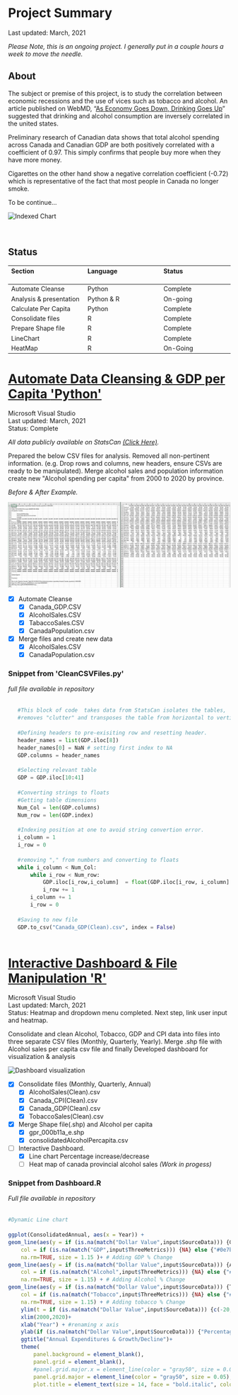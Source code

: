 # Project Summary 
Last updated: March, 2021 <br />

*Please Note, this is an ongoing project. I generally put in a couple hours a week to move the needle.*<br />

## About 
The subject or premise of this project, is to study the correlation between economic recessions and the use of vices such as tobacco and alcohol. An article published on WebMD, “[As Economy Goes Down, Drinking Goes Up]( https://www.webmd.com/mental-health/addiction/news/20111013/as-economy-goes-down-drinking-goes-up)” suggested that drinking and alcohol consumption are inversely correlated in the united states. 
<br />

Preliminary research of Canadian data shows that total alcohol spending across Canada and Canadian GDP are both positively correlated with a coefficient of 0.97. This simply confirms that people buy more when they have more money.
<br />

Cigarettes on the other hand show a negative correlation coefficient (-0.72) which is representative of the fact that most people in Canada no longer smoke. 
<br />

To be continue… 

![Indexed Chart](https://raw.githubusercontent.com/jporonovich/Jordans_LandingPage/main/Pictures/Index%20Chart.png?token=AFSI26EGVW6AE6JZ5PFJQ6TAKEM4W)

<br />

## Status
|**Section**<img width=200/>|**Language**<img width=200/>|**Status**<img width=200/>|
|:-|:-|:-|
|Automate Cleanse|Python|Complete|
|Analysis & presentation|Python & R |On-going|
|Calculate Per Capita|Python|Complete|
|Consolidate files|R|Complete|
|Prepare Shape file|R|Complete|
|LineChart|R|Complete|
|HeatMap|R|On-Going|




# [Automate Data Cleansing & GDP per Capita   **'Python'**](https://github.com/jporonovich/Pyhton_AutomateDataCleanse)
Microsoft Visual Studio <br />
Last updated: March, 2021 <br />
Status: Complete

*All data publicly available on StatsCan [(Click Here)](https://www150.statcan.gc.ca/n1//en/type/data?MM=1#tables).*

Prepared the below CSV files for analysis. Removed all non-pertinent information. (e.g. Drop rows and columns, new headers, ensure CSVs are ready to be manipulated). Merge alcohol sales and population information create new "Alcohol spending per capita" from 2000 to 2020 by province.

*Before & After Example.*

![before&after](https://raw.githubusercontent.com/jporonovich/Pyhton-Wrangling_DataCleanseAuto/main/Before%20%26%20After.PNG)

* [x] Automate Cleanse 
  * [x] Canada_GDP.CSV 
  * [x] AlcoholSales.CSV
  * [x] TabaccoSales.CSV
  * [x] CanadaPopulation.csv
* [x] Merge files and create new data 
  * [x] AlcoholSales.CSV
  * [x] CanadaPopulation.csv

### Snippet from 'CleanCSVFiles.py'
*full file available in repository*

 ```python 

    #This block of code  takes data from StatsCan isolates the tables, 
    #removes "clutter" and transposes the table from horizontal to vertical

    #Defining headers to pre-exisiting row and resetting header.   
    header_names = list(GDP.iloc[8])
    header_names[0] = NaN # setting first index to NA
    GDP.columns = header_names

    #Selecting relevant table
    GDP = GDP.iloc[10:41]

    #Converting strings to floats
    #Getting table dimensions
    Num_Col = len(GDP.columns)
    Num_row = len(GDP.index)

    #Indexing position at one to avoid string convertion error. 
    i_column = 1
    i_row = 0

    #removing "," from numbers and converting to floats
    while i_column < Num_Col:
        while i_row < Num_row:
            GDP.iloc[i_row,i_column]  = float(GDP.iloc[i_row, i_column].replace(",",""))
            i_row += 1
        i_column += 1
        i_row = 0

    #Saving to new file
    GDP.to_csv("Canada_GDP(Clean).csv", index = False)
   
 ```

# [Interactive Dashboard & File Manipulation **'R'**](https://github.com/jporonovich/R.Shiny_InteractiveDashboard)
Microsoft Visual Studio <br />
Last updated: March, 2021 <br />
Status: Heatmap and dropdown menu completed. Next step, link user input and heatmap.


Consolidate and clean Alcohol, Tobacco, GDP and CPI data into files into three separate CSV files (Monthly, Quarterly, Yearly). Merge .shp file with Alcohol sales per capita csv file and finally Developed dashboard for visualization & analysis


![Dashboard visualization](https://raw.githubusercontent.com/jporonovich/R_-_DataWrangling_Dashboard-Shiny/main/Dashboard(Work-In%20Progress).PNG)


* [x] Consolidate files (Monthly, Quarterly, Annual) 
  * [x] AlcoholSales(Clean).csv
  * [x] Canada_CPI(Clean).csv
  * [x] Canada_GDP(Clean).csv
  * [x] TobaccoSales(Clean).csv

* [x] Merge Shape file(.shp) and Alcohol per capita  
  * [x] gpr_000b11a_e.shp
  * [x] consolidatedAlcoholPercapita.csv

* [ ] Interactive Dashboard.
  * [x] Line chart Percentage increase/decrease
  * [ ] Heat map of canada provincial alcohol sales _(Work in progess)_ 

### Snippet from Dashboard.R
*Full file available in repository*
 
``` r

#Dynamic Line chart
           
ggplot(ConsolidatedAnnual, aes(x = Year)) +
geom_line(aes(y = if (is.na(match("Dollar Value",input$SourceData))) {GDP.Prct.Chg} else {GDP}), 
    col = if (is.na(match("GDP",input$ThreeMetrics))) {NA} else {"#0e7bcf"}, 
    na.rm=TRUE, size = 1.15 )+ # Adding GDP % Change
geom_line(aes(y = if (is.na(match("Dollar Value",input$SourceData))) {Alcohol.Prct.Chg} else {Alcohol.Sales.CAD}),
    col = if (is.na(match("Alcohol",input$ThreeMetrics))) {NA} else {"#de9307"},
    na.rm=TRUE, size = 1.15) + # Adding Alcohol % Change
geom_line(aes(y = if (is.na(match("Dollar Value",input$SourceData))) {Tobacco.Prct.Chg} else {Tobacco.Sale.CAD}),
    col = if (is.na(match("Tobacco",input$ThreeMetrics))) {NA} else {"#08a65c"},
    na.rm=TRUE, size = 1.15) + # Adding tobacco % Change
    ylim(t = if (is.na(match("Dollar Value",input$SourceData))) {c(-20,20)} else {c(0,25000000)}) + #setting y range
    xlim(2000,2020)+
    xlab("Year") + #renaming x axis
    ylab(if (is.na(match("Dollar Value",input$SourceData))) {"Percentage Change(%)"} else {"Dollar Value CAD"})+ #renaming y axis
    ggtitle("Annual Expenditures & Growth/Decline")+
    theme(
        panel.background = element_blank(),
        panel.grid = element_blank(),
        #panel.grid.major.x = element_line(color = "gray50", size = 0.05),
        panel.grid.major = element_line(color = "gray50", size = 0.05),
        plot.title = element_text(size = 14, face = "bold.italic", color = "#0c73c2")

```
